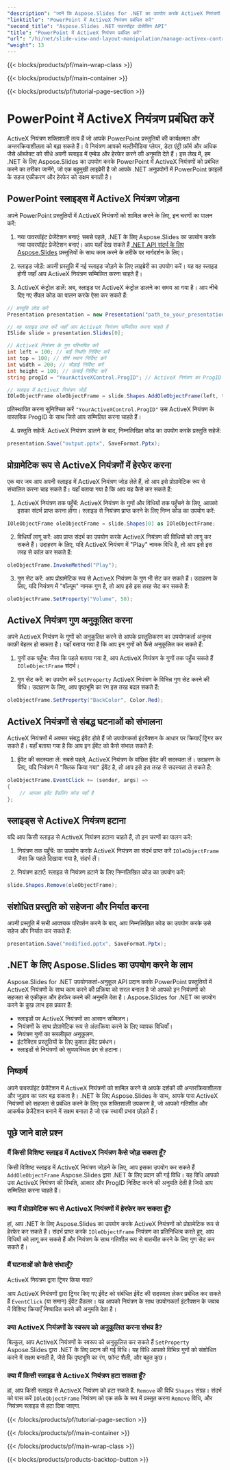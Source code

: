 ```yaml
---
"description": "जानें कि Aspose.Slides for .NET का उपयोग करके ActiveX नियंत्रणों के साथ PowerPoint प्रस्तुतियों को कैसे बेहतर बनाया जाए। हमारी चरण-दर-चरण मार्गदर्शिका में प्रविष्टि, हेरफेर, अनुकूलन, ईवेंट हैंडलिंग, और बहुत कुछ शामिल है।"
"linktitle": "PowerPoint में ActiveX नियंत्रण प्रबंधित करें"
"second_title": "Aspose.Slides .NET पावरपॉइंट प्रोसेसिंग API"
"title": "PowerPoint में ActiveX नियंत्रण प्रबंधित करें"
"url": "/hi/net/slide-view-and-layout-manipulation/manage-activex-control/"
"weight": 13
---
```


{{< blocks/products/pf/main-wrap-class >}}

{{< blocks/products/pf/main-container >}}

{{< blocks/products/pf/tutorial-page-section >}}

# PowerPoint में ActiveX नियंत्रण प्रबंधित करें

ActiveX नियंत्रण शक्तिशाली तत्व हैं जो आपके PowerPoint प्रस्तुतियों की कार्यक्षमता और अन्तरक्रियाशीलता को बढ़ा सकते हैं। ये नियंत्रण आपको मल्टीमीडिया प्लेयर, डेटा एंट्री फ़ॉर्म और अधिक जैसे ऑब्जेक्ट को सीधे अपनी स्लाइड में एम्बेड और हेरफेर करने की अनुमति देते हैं। इस लेख में, हम .NET के लिए Aspose.Slides का उपयोग करके PowerPoint में ActiveX नियंत्रणों को प्रबंधित करने का तरीका जानेंगे, जो एक बहुमुखी लाइब्रेरी है जो आपके .NET अनुप्रयोगों में PowerPoint फ़ाइलों के सहज एकीकरण और हेरफेर को सक्षम बनाती है।

## PowerPoint स्लाइड्स में ActiveX नियंत्रण जोड़ना

अपने PowerPoint प्रस्तुतियों में ActiveX नियंत्रणों को शामिल करने के लिए, इन चरणों का पालन करें:

1. नया पावरपॉइंट प्रेजेंटेशन बनाएं: सबसे पहले, .NET के लिए Aspose.Slides का उपयोग करके नया पावरपॉइंट प्रेजेंटेशन बनाएं। आप यहाँ देख सकते हैं [.NET API संदर्भ के लिए Aspose.Slides](https://reference.aspose.com/slides/net/) प्रस्तुतियों के साथ काम करने के तरीके पर मार्गदर्शन के लिए।

2. स्लाइड जोड़ें: अपनी प्रस्तुति में नई स्लाइड जोड़ने के लिए लाइब्रेरी का उपयोग करें। यह वह स्लाइड होगी जहाँ आप ActiveX नियंत्रण सम्मिलित करना चाहते हैं।

3. ActiveX कंट्रोल डालें: अब, स्लाइड पर ActiveX कंट्रोल डालने का समय आ गया है। आप नीचे दिए गए सैंपल कोड का पालन करके ऐसा कर सकते हैं:

```csharp
// प्रस्तुति लोड करें
Presentation presentation = new Presentation("path_to_your_presentation.pptx");

// वह स्लाइड प्राप्त करें जहाँ आप ActiveX नियंत्रण सम्मिलित करना चाहते हैं
ISlide slide = presentation.Slides[0];

// ActiveX नियंत्रण के गुण परिभाषित करें
int left = 100; // बाईं स्थिति निर्दिष्ट करें
int top = 100; // शीर्ष स्थान निर्दिष्ट करें
int width = 200; // चौड़ाई निर्दिष्ट करें
int height = 100; // ऊंचाई निर्दिष्ट करें
string progId = "YourActiveXControl.ProgID"; // ActiveX नियंत्रण का ProgID निर्दिष्ट करें

// स्लाइड में ActiveX नियंत्रण जोड़ें
IOleObjectFrame oleObjectFrame = slide.Shapes.AddOleObjectFrame(left, top, width, height, progId);
```

प्रतिस्थापित करना सुनिश्चित करें `"YourActiveXControl.ProgID"` उस ActiveX नियंत्रण के वास्तविक ProgID के साथ जिसे आप सम्मिलित करना चाहते हैं।

4. प्रस्तुति सहेजें: ActiveX नियंत्रण डालने के बाद, निम्नलिखित कोड का उपयोग करके प्रस्तुति सहेजें:

```csharp
presentation.Save("output.pptx", SaveFormat.Pptx);
```

## प्रोग्रामेटिक रूप से ActiveX नियंत्रणों में हेरफेर करना

एक बार जब आप अपनी स्लाइड में ActiveX नियंत्रण जोड़ लेते हैं, तो आप इसे प्रोग्रामेटिक रूप से संचालित करना चाह सकते हैं। यहाँ बताया गया है कि आप यह कैसे कर सकते हैं:

1. ActiveX नियंत्रण तक पहुँचें: ActiveX नियंत्रण के गुणों और विधियों तक पहुँचने के लिए, आपको इसका संदर्भ प्राप्त करना होगा। स्लाइड से नियंत्रण प्राप्त करने के लिए निम्न कोड का उपयोग करें:

```csharp
IOleObjectFrame oleObjectFrame = slide.Shapes[0] as IOleObjectFrame;
```

2. विधियाँ लागू करें: आप प्राप्त संदर्भ का उपयोग करके ActiveX नियंत्रण की विधियों को लागू कर सकते हैं। उदाहरण के लिए, यदि ActiveX नियंत्रण में "Play" नामक विधि है, तो आप इसे इस तरह से कॉल कर सकते हैं:

```csharp
oleObjectFrame.InvokeMethod("Play");
```

3. गुण सेट करें: आप प्रोग्रामेटिक रूप से ActiveX नियंत्रण के गुण भी सेट कर सकते हैं। उदाहरण के लिए, यदि नियंत्रण में "वॉल्यूम" नामक गुण है, तो आप इसे इस तरह सेट कर सकते हैं:

```csharp
oleObjectFrame.SetProperty("Volume", 50);
```

## ActiveX नियंत्रण गुण अनुकूलित करना

अपने ActiveX नियंत्रण के गुणों को अनुकूलित करने से आपके प्रस्तुतिकरण का उपयोगकर्ता अनुभव काफ़ी बेहतर हो सकता है। यहाँ बताया गया है कि आप इन गुणों को कैसे अनुकूलित कर सकते हैं:

1. गुणों तक पहुँच: जैसा कि पहले बताया गया है, आप ActiveX नियंत्रण के गुणों तक पहुँच सकते हैं `IOleObjectFrame` संदर्भ।

2. गुण सेट करें: का उपयोग करें `SetProperty` ActiveX नियंत्रण के विभिन्न गुण सेट करने की विधि। उदाहरण के लिए, आप पृष्ठभूमि का रंग इस तरह बदल सकते हैं:

```csharp
oleObjectFrame.SetProperty("BackColor", Color.Red);
```

## ActiveX नियंत्रणों से संबद्ध घटनाओं को संभालना

ActiveX नियंत्रणों में अक्सर संबद्ध ईवेंट होते हैं जो उपयोगकर्ता इंटरैक्शन के आधार पर क्रियाएँ ट्रिगर कर सकते हैं। यहाँ बताया गया है कि आप इन ईवेंट को कैसे संभाल सकते हैं:

1. ईवेंट की सदस्यता लें: सबसे पहले, ActiveX नियंत्रण के वांछित ईवेंट की सदस्यता लें। उदाहरण के लिए, यदि नियंत्रण में "क्लिक किया गया" ईवेंट है, तो आप इसे इस तरह से सदस्यता ले सकते हैं:

```csharp
oleObjectFrame.EventClick += (sender, args) =>
{
    // आपका इवेंट हैंडलिंग कोड यहाँ है
};
```

## स्लाइड्स से ActiveX नियंत्रण हटाना

यदि आप किसी स्लाइड से ActiveX नियंत्रण हटाना चाहते हैं, तो इन चरणों का पालन करें:

1. नियंत्रण तक पहुँचें: का उपयोग करके ActiveX नियंत्रण का संदर्भ प्राप्त करें `IOleObjectFrame` जैसा कि पहले दिखाया गया है, संदर्भ लें।

2. नियंत्रण हटाएँ: स्लाइड से नियंत्रण हटाने के लिए निम्नलिखित कोड का उपयोग करें:

```csharp
slide.Shapes.Remove(oleObjectFrame);
```

## संशोधित प्रस्तुति को सहेजना और निर्यात करना

अपनी प्रस्तुति में सभी आवश्यक परिवर्तन करने के बाद, आप निम्नलिखित कोड का उपयोग करके उसे सहेज और निर्यात कर सकते हैं:

```csharp
presentation.Save("modified.pptx", SaveFormat.Pptx);
```

## .NET के लिए Aspose.Slides का उपयोग करने के लाभ

Aspose.Slides for .NET उपयोगकर्ता-अनुकूल API प्रदान करके PowerPoint प्रस्तुतियों में ActiveX नियंत्रणों के साथ काम करने की प्रक्रिया को सरल बनाता है जो आपको इन नियंत्रणों को सहजता से एकीकृत और हेरफेर करने की अनुमति देता है। Aspose.Slides for .NET का उपयोग करने के कुछ लाभ इस प्रकार हैं:

- स्लाइडों पर ActiveX नियंत्रणों का आसान सम्मिलन।
- नियंत्रणों के साथ प्रोग्रामेटिक रूप से अंतःक्रिया करने के लिए व्यापक विधियाँ।
- नियंत्रण गुणों का सरलीकृत अनुकूलन.
- इंटरैक्टिव प्रस्तुतियों के लिए कुशल ईवेंट प्रबंधन।
- स्लाइडों से नियंत्रणों को सुव्यवस्थित ढंग से हटाना।

## निष्कर्ष

अपने पावरपॉइंट प्रेजेंटेशन में ActiveX नियंत्रणों को शामिल करने से आपके दर्शकों की अन्तरक्रियाशीलता और जुड़ाव का स्तर बढ़ सकता है। .NET के लिए Aspose.Slides के साथ, आपके पास ActiveX नियंत्रणों को सहजता से प्रबंधित करने के लिए एक शक्तिशाली उपकरण है, जो आपको गतिशील और आकर्षक प्रेजेंटेशन बनाने में सक्षम बनाता है जो एक स्थायी प्रभाव छोड़ते हैं।

## पूछे जाने वाले प्रश्न

### मैं किसी विशिष्ट स्लाइड में ActiveX नियंत्रण कैसे जोड़ सकता हूँ?

किसी विशिष्ट स्लाइड में ActiveX नियंत्रण जोड़ने के लिए, आप इसका उपयोग कर सकते हैं `AddOleObjectFrame` Aspose.Slides द्वारा .NET के लिए प्रदान की गई विधि। यह विधि आपको उस ActiveX नियंत्रण की स्थिति, आकार और ProgID निर्दिष्ट करने की अनुमति देती है जिसे आप सम्मिलित करना चाहते हैं।

### क्या मैं प्रोग्रामेटिक रूप से ActiveX नियंत्रणों में हेरफेर कर सकता हूँ?

हां, आप .NET के लिए Aspose.Slides का उपयोग करके ActiveX नियंत्रणों को प्रोग्रामेटिक रूप से हेरफेर कर सकते हैं। संदर्भ प्राप्त करके `IOleObjectFrame` नियंत्रण का प्रतिनिधित्व करते हुए, आप विधियों को लागू कर सकते हैं और नियंत्रण के साथ गतिशील रूप से बातचीत करने के लिए गुण सेट कर सकते हैं।

### मैं घटनाओं को कैसे संभालूँ?

 ActiveX नियंत्रण द्वारा ट्रिगर किया गया?

आप ActiveX नियंत्रणों द्वारा ट्रिगर किए गए ईवेंट को संबंधित ईवेंट की सदस्यता लेकर प्रबंधित कर सकते हैं `EventClick` (या समान) ईवेंट हैंडलर। यह आपको नियंत्रण के साथ उपयोगकर्ता इंटरैक्शन के जवाब में विशिष्ट क्रियाएँ निष्पादित करने की अनुमति देता है।

### क्या ActiveX नियंत्रणों के स्वरूप को अनुकूलित करना संभव है?

बिल्कुल, आप ActiveX नियंत्रणों के स्वरूप को अनुकूलित कर सकते हैं `SetProperty` Aspose.Slides द्वारा .NET के लिए प्रदान की गई विधि। यह विधि आपको विभिन्न गुणों को संशोधित करने में सक्षम बनाती है, जैसे कि पृष्ठभूमि का रंग, फ़ॉन्ट शैली, और बहुत कुछ।

### क्या मैं किसी स्लाइड से ActiveX नियंत्रण हटा सकता हूँ?

हां, आप किसी स्लाइड से ActiveX नियंत्रण को हटा सकते हैं. `Remove` की विधि `Shapes` संग्रह। संदर्भ को पास करें `IOleObjectFrame` नियंत्रण को एक तर्क के रूप में प्रस्तुत करना `Remove` विधि, और नियंत्रण स्लाइड से हटा दिया जाएगा.

{{< /blocks/products/pf/tutorial-page-section >}}

{{< /blocks/products/pf/main-container >}}

{{< /blocks/products/pf/main-wrap-class >}}

{{< blocks/products/products-backtop-button >}}